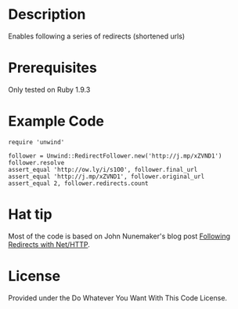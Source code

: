 # Description

Enables following a series of redirects (shortened urls)

# Prerequisites

Only tested on Ruby 1.9.3

# Example Code
  
	require 'unwind'
	
	follower = Unwind::RedirectFollower.new('http://j.mp/xZVND1')
	follower.resolve
	assert_equal 'http://ow.ly/i/s1O0', follower.final_url 
	assert_equal 'http://j.mp/xZVND1', follower.original_url
	assert_equal 2, follower.redirects.count
	
# Hat tip

Most of the code is based on John Nunemaker's blog post [Following Redirects with Net/HTTP](http://railstips.org/blog/archives/2009/03/04/following-redirects-with-nethttp/).

# License 

Provided under the Do Whatever You Want With This Code License.